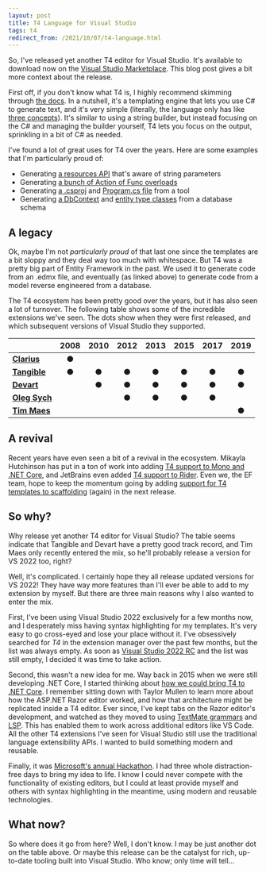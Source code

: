 ```yaml
---
layout: post
title: T4 Language for Visual Studio
tags: t4
redirect_from: /2021/10/07/t4-language.html
---
```


So, I've released yet another T4 editor for Visual Studio. It's available to download now on the [Visual Studio Marketplace](https://marketplace.visualstudio.com/items?itemName=bricelam.T4Language). This blog post gives a bit more context about the release.

First off, if you don't know what T4 is, I highly recommend skimming through [the docs](https://docs.microsoft.com/visualstudio/modeling/code-generation-and-t4-text-templates). In a nutshell, it's a templating engine that lets you use C# to generate text, and it's very simple (literally, the language only has like [three concepts](https://docs.microsoft.com/visualstudio/modeling/writing-a-t4-text-template)). It's similar to using a string builder, but instead focusing on the C# and managing the builder yourself, T4 lets you focus on the output, sprinkling in a bit of C# as needed.

I've found a lot of great uses for T4 over the years. Here are some examples that I'm particularly proud of:

* Generating [a resources API](https://github.com/dotnet/efcore/blob/v5.0.0/tools/SqliteResources.tt) that's aware of string parameters
* Generating [a bunch of Action of Func overloads](https://github.com/dotnet/efcore/blob/v5.0.0/src/Microsoft.Data.Sqlite.Core/SqliteConnection.CreateFunction.tt)
* Generating [a .csproj](https://github.com/dotnet/efcore/blob/v6.0.0-rc.2.21480.5/src/ef/Generators/BundleProjectGenerator.tt) and [Program.cs file](https://github.com/dotnet/efcore/blob/v6.0.0-rc.2.21480.5/src/ef/Generators/BundleProgramGenerator.tt) from a tool
* Generating [a DbContext](https://github.com/dotnet/ef6/blob/v6.4.0/src/EFTools/EntityDesign/CodeGeneration/Generators/GeneratedCode/DefaultCSharpContextGenerator.tt) and [entity type classes](https://github.com/dotnet/ef6/blob/v6.4.0/src/EFTools/EntityDesign/CodeGeneration/Generators/GeneratedCode/DefaultCSharpEntityTypeGenerator.tt) from a database schema

A legacy
--------
Ok, maybe I'm not *particularly proud* of that last one since the templates are a bit sloppy and they deal way too much with whitespace. But T4 was a pretty big part of Entity Framework in the past. We used it to generate code from an .edmx file, and eventually (as linked above) to generate code from a model reverse engineered from a database.

The T4 ecosystem has been pretty good over the years, but it has also seen a lot of turnover. The following table shows some of the incredible extensions we've seen. The dots show when they were first released, and which subsequent versions of Visual Studio they supported.

&nbsp;             | 2008 | 2010 | 2012 | 2013 | 2015 | 2017 | 2019
------------------ |:----:|:----:|:----:|:----:|:----:|:----:|:----:
[**Clarius**][1]   | ●
[**Tangible**][3]  | ●    | ●    | ●    | ●    | ●    | ●    | ●
[**Devart**][2]    |      | ●    | ●    | ●    | ●    | ●    | ●
[**Oleg Sych**][4] |      |      | ●    | ●    | ●    | ●    |
[**Tim Maes**][5]  |      |      |      |      |      |      | ●

A revival
---------
Recent years have even seen a bit of a revival in the ecosystem. Mikayla Hutchinson has put in a ton of work into adding [T4 support to Mono and .NET Core](https://github.com/mono/t4), and JetBrains even added [T4 support to Rider](https://blog.jetbrains.com/dotnet/2019/12/17/introducing-t4-text-template-support/). Even we, the EF team, hope to keep the momentum going by adding [support for T4 templates to scaffolding](https://github.com/dotnet/efcore/issues/4038#issuecomment-582649965) (again) in the next release.

So why?
-------
Why release yet another T4 editor for Visual Studio? The table seems indicate that Tangible and Devart have a pretty good track record, and Tim Maes only recently entered the mix, so he'll probably release a version for VS 2022 too, right?

Well, it's complicated. I certainly hope they all release updated versions for VS 2022! They have way more features than I'll ever be able to add to my extension by myself. But there are three main reasons why I also wanted to enter the mix.

First, I've been using Visual Studio 2022 exclusively for a few months now, and I desperately miss having syntax highlighting for my templates. It's very easy to go cross-eyed and lose your place without it. I've obsessively searched for *T4* in the extension manager over the past few months, but the list was always empty. As soon as [Visual Studio 2022 RC](https://devblogs.microsoft.com/visualstudio/join-us-november-8th-for-the-launch-of-visual-studio-2022/) and the list was still empty, I decided it was time to take action.

Second, this wasn't a new idea for me. Way back in 2015 when we were still developing .NET Core, I started thinking about [how we could bring T4 to .NET Core](2015-03-12-t4-on-aspnet5.md). I remember sitting down with Taylor Mullen to learn more about how the ASP.NET Razor editor worked, and how that architecture might be replicated inside a T4 editor. Ever since, I've kept tabs on the Razor editor's development, and watched as they moved to using [TextMate grammars](https://macromates.com/manual/en/language_grammars) and [LSP](https://docs.microsoft.com/visualstudio/extensibility/language-server-protocol). This has enabled them to work across additional editors like VS Code. All the other T4 extensions I've seen for Visual Studio still use the traditional language extensibility APIs. I wanted to build something modern and reusable.

Finally, it was [Microsoft's annual Hackathon](https://news.microsoft.com/life/hackathon/). I had three whole distraction-free days to bring my idea to life. I know I could never compete with the functionality of existing editors, but I could at least provide myself and others with syntax highlighting in the meantime, using modern and reusable technologies.

What now?
---------
So where does it go from here? Well, I don't know. I may be just another dot on the table above. Or maybe this release can be the catalyst for rich, up-to-date tooling built into Visual Studio. Who know; only time will tell...


  [1]: https://marketplace.visualstudio.com/items?itemName=PabloGaliano.T4Editor
  [2]: https://marketplace.visualstudio.com/items?itemName=DevartSoftware.DevartT4EditorforVisualStudio
  [3]: https://marketplace.visualstudio.com/items?itemName=tangibleengineeringGmbH.tangibleT4Editor2019
  [4]: https://marketplace.visualstudio.com/items?itemName=OlegVSych.T4ToolboxforVisualStudio2017
  [5]: https://marketplace.visualstudio.com/items?itemName=TimMaes.t4editor

